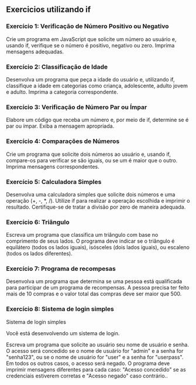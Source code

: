 ## Exercicios utilizando if

### Exercício 1: Verificação de Número Positivo ou Negativo

Crie um programa em JavaScript que solicite um número ao usuário e, usando
if, verifique se o número é positivo, negativo ou zero. Imprima mensagens
adequadas.

### Exercício 2: Classificação de Idade

Desenvolva um programa que peça a idade do usuário e, utilizando if,
classifique a idade em categorias como criança, adolescente, adulto jovem
e adulto. Imprima a categoria correspondente.

### Exercício 3: Verificação de Número Par ou Ímpar

Elabore um código que receba um número e, por meio de if, determine se é
par ou ímpar. Exiba a mensagem apropriada.

### Exercício 4: Comparações de Números

Crie um programa que solicite dois números ao usuário e, usando if,
compare-os para verificar se são iguais, ou se um é maior que o outro.
Imprima mensagens correspondentes.

### Exercício 5: Calculadora Simples

Desenvolva uma calculadora simples que solicite dois números e uma
operação (+, -, \*, /). Utilize if para realizar a operação escolhida e
imprimir o resultado. Certifique-se de tratar a divisão por zero de
maneira adequada.

### Exercício 6: Triângulo

Escreva um programa que classifica um triângulo com base no comprimento de
seus lados. O programa deve indicar se o triângulo é equilátero (todos os
lados iguais), isósceles (dois lados iguais), ou escaleno (todos os lados
diferentes).

### Exercício 7: Programa de recompesas

Desenvolva um programa que determina se uma pessoa está qualificada para
participar de um programa de recompensas. A pessoa precisa ter feito mais
de 10 compras e o valor total das compras deve ser maior que 500.

### Exercício 8: Sistema de login simples

Sistema de login simples

Você está desenvolvendo um sistema de login.

Escreva um programa que
solicite ao usuário seu nome de usuário e senha. O acesso será concedido
se o nome de usuário for "admin" e a senha for "senha123", ou se o nome de
usuário for "user" e a senha for "userpass". Em todos os outros casos, o
acesso será negado.
O programa deve imprimir mensagens diferentes para cada caso: "Acesso concedido" se as credenciais estiverem corretas e
"Acesso negado" caso contrário..
